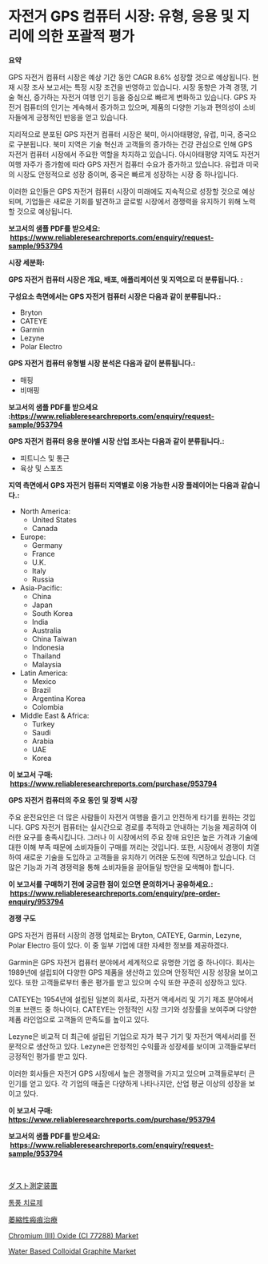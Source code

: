 <p><h1>자전거 GPS 컴퓨터 시장: 유형, 응용 및 지리에 의한 포괄적 평가</h1></p><p><strong>요약</strong></p>
<p><p>GPS 자전거 컴퓨터 시장은 예상 기간 동안 CAGR 8.6% 성장할 것으로 예상됩니다. 현재 시장 조사 보고서는 특정 시장 조건을 반영하고 있습니다. 시장 동향은 가격 경쟁, 기술 혁신, 증가하는 자전거 여행 인기 등을 중심으로 빠르게 변화하고 있습니다. GPS 자전거 컴퓨터의 인기는 계속해서 증가하고 있으며, 제품의 다양한 기능과 편의성이 소비자들에게 긍정적인 반응을 얻고 있습니다. </p><p>지리적으로 분포된 GPS 자전거 컴퓨터 시장은 북미, 아시아태평양, 유럽, 미국, 중국으로 구분됩니다. 북미 지역은 기술 혁신과 고객들의 증가하는 건강 관심으로 인해 GPS 자전거 컴퓨터 시장에서 주요한 역할을 차지하고 있습니다. 아시아태평양 지역도 자전거 여행 자주가 증가함에 따라 GPS 자전거 컴퓨터 수요가 증가하고 있습니다. 유럽과 미국의 시장도 안정적으로 성장 중이며, 중국은 빠르게 성장하는 시장 중 하나입니다.</p><p>이러한 요인들은 GPS 자전거 컴퓨터 시장이 미래에도 지속적으로 성장할 것으로 예상되며, 기업들은 새로운 기회를 발견하고 글로벌 시장에서 경쟁력을 유지하기 위해 노력할 것으로 예상됩니다.</p></p>
<p><strong>보고서의 샘플 PDF를 받으세요: &nbsp;<a href="https://www.reliableresearchreports.com/enquiry/request-sample/953794">https://www.reliableresearchreports.com/enquiry/request-sample/953794</a></strong></p>
<p><strong>시장 세분화:</strong></p>
<p><strong> GPS 자전거 컴퓨터 시장은 개요, 배포, 애플리케이션 및 지역으로 더 분류됩니다. :</strong></p>
<p><strong>구성요소 측면에서는 GPS 자전거 컴퓨터 시장은 다음과 같이 분류됩니다.:</strong></p>
<p><ul><li>Bryton</li><li>CATEYE</li><li>Garmin</li><li>Lezyne</li><li>Polar Electro</li></ul></p>
<p><strong> GPS 자전거 컴퓨터 유형별 시장 분석은 다음과 같이 분류됩니다.:</strong></p>
<p><ul><li>매핑</li><li>비매핑</li></ul></p>
<p><strong>보고서의 샘플 PDF를 받으세요 :<a href="https://www.reliableresearchreports.com/enquiry/request-sample/953794">https://www.reliableresearchreports.com/enquiry/request-sample/953794</a></strong></p>
<p><strong> GPS 자전거 컴퓨터 응용 분야별 시장 산업 조사는 다음과 같이 분류됩니다.:</strong></p>
<p><ul><li>피트니스 및 통근</li><li>육상 및 스포츠</li></ul></p>
<p><strong>지역 측면에서 GPS 자전거 컴퓨터 지역별로 이용 가능한 시장 플레이어는 다음과 같습니다.:</strong></p>
<p><ul>
    <li>
        North America:
        <ul>
            <li>United States</li>
            <li>Canada</li>
        </ul>
    </li>
    <li>
        Europe:
        <ul>
            <li>Germany</li>
            <li>France</li>
            <li>U.K.</li>
            <li>Italy</li>
            <li>Russia</li>
        </ul>
    </li>
    <li>
        Asia-Pacific:
        <ul>
            <li>China</li>
            <li>Japan</li>
            <li>South Korea</li>
            <li>India</li>
            <li>Australia</li>
            <li>China Taiwan</li>
            <li>Indonesia</li>
            <li>Thailand</li>
            <li>Malaysia</li>
        </ul>
    </li>
    <li>
        Latin America:
        <ul>
            <li>Mexico</li>
            <li>Brazil</li>
            <li>Argentina Korea</li>
            <li>Colombia</li>
        </ul>
    </li>
    <li>
        Middle East & Africa:
        <ul>
            <li>Turkey</li>
            <li>Saudi</li>
            <li>Arabia</li>
            <li>UAE</li>
            <li>Korea</li>
        </ul>
    </li>
    </ul></p>
<p><strong>이 보고서 구매: &nbsp;<a href="https://www.reliableresearchreports.com/purchase/953794">https://www.reliableresearchreports.com/purchase/953794</a></strong></p>
<p><strong>GPS 자전거 컴퓨터의 주요 동인 및 장벽 시장</strong></p>
<p><p>주요 운전요인은 더 많은 사람들이 자전거 여행을 즐기고 안전하게 타기를 원하는 것입니다. GPS 자전거 컴퓨터는 실시간으로 경로를 추적하고 안내하는 기능을 제공하여 이러한 요구를 충족시킵니다. 그러나 이 시장에서의 주요 장애 요인은 높은 가격과 기술에 대한 이해 부족 때문에 소비자들이 구매를 꺼리는 것입니다. 또한, 시장에서 경쟁이 치열하여 새로운 기술을 도입하고 고객들을 유치하기 어려운 도전에 직면하고 있습니다. 더 많은 기능과 가격 경쟁력을 통해 소비자들을 끌어들일 방안을 모색해야 합니다.</p></p>
<p><strong>이 보고서를 구매하기 전에 궁금한 점이 있으면 문의하거나 공유하세요.: &nbsp;<a href="https://www.reliableresearchreports.com/enquiry/pre-order-enquiry/953794">https://www.reliableresearchreports.com/enquiry/pre-order-enquiry/953794</a></strong></p>
<p><strong>경쟁 구도</strong></p>
<p><p>GPS 자전거 컴퓨터 시장의 경쟁 업체로는 Bryton, CATEYE, Garmin, Lezyne, Polar Electro 등이 있다. 이 중 일부 기업에 대한 자세한 정보를 제공하겠다. </p><p>Garmin은 GPS 자전거 컴퓨터 분야에서 세계적으로 유명한 기업 중 하나이다. 회사는 1989년에 설립되어 다양한 GPS 제품을 생산하고 있으며 안정적인 시장 성장을 보이고 있다. 또한 고객들로부터 좋은 평가를 받고 있으며 수익 또한 꾸준히 성장하고 있다. </p><p>CATEYE는 1954년에 설립된 일본의 회사로, 자전거 액세서리 및 기기 제조 분야에서 의표 브랜드 중 하나이다. CATEYE는 안정적인 시장 크기와 성장률을 보여주며 다양한 제품 라인업으로 고객들의 만족도를 높이고 있다. </p><p>Lezyne은 비교적 더 최근에 설립된 기업으로 자가 복구 기기 및 자전거 액세서리를 전문적으로 생산하고 있다. Lezyne은 안정적인 수익률과 성장세를 보이며 고객들로부터 긍정적인 평가를 받고 있다. </p><p>이러한 회사들은 자전거 GPS 시장에서 높은 경쟁력을 가지고 있으며 고객들로부터 큰 인기를 얻고 있다. 각 기업의 매출은 다양하게 나타나지만, 산업 평균 이상의 성장을 보이고 있다. </p></p>
<p><strong>이 보고서 구매: &nbsp; <a href="https://www.reliableresearchreports.com/purchase/953794">https://www.reliableresearchreports.com/purchase/953794</a></strong></p>
<p><strong>보고서의 샘플 PDF를 받으세요: &nbsp;<a href="https://www.reliableresearchreports.com/enquiry/request-sample/953794">https://www.reliableresearchreports.com/enquiry/request-sample/953794</a></strong><strong></strong></p>
<p>&nbsp;</p>
<p><p><a href="https://medium.com/@violetap1969/%E5%9F%83%E6%B8%AC%E5%AE%9A%E8%A3%85%E7%BD%AE%E5%B8%82%E5%A0%B4%E8%A6%8F%E6%A8%A1%E3%81%A8%E5%B8%82%E5%A0%B4%E5%8B%95%E5%90%91-%E5%AE%8C%E5%85%A8%E3%81%AA%E6%A5%AD%E7%95%8C%E6%A6%82%E8%A6%81-2024%E5%B9%B4%E3%81%8B%E3%82%892031%E5%B9%B4-31d8a00bd770">ダスト測定装置</a></p><p><a href="https://github.com/mpodehpw07370073/Market-Research-Report-List-1/blob/main/2261489184939.md">통풍 치료제</a></p><p><a href="https://github.com/nxboeu02965442/Market-Research-Report-List-1/blob/main/3346492185004.md">萎縮性瘢痕治療</a></p><p><a href="https://github.com/rahu1506/Market-Research-Report-List-3/blob/main/chromium-iii-oxide-ci-77288-market.md">Chromium (III) Oxide (CI 77288) Market</a></p><p><a href="https://view.publitas.com/reportprime-1/water-based-colloidal-graphite-market-size-growing-and-forecasted-for-period-from-2024-2031-and-provides-complete-market-analysis-of-this-market/">Water Based Colloidal Graphite Market</a></p></p>
